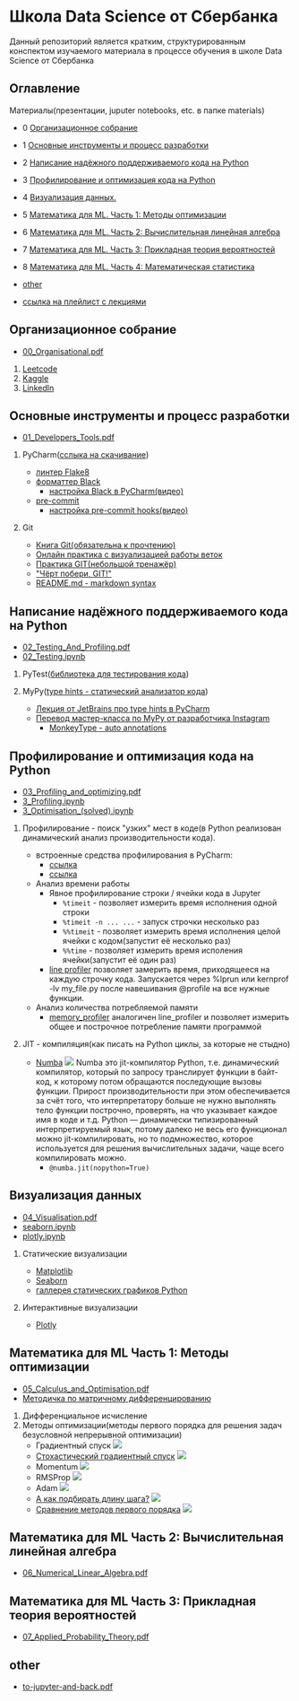 # Школа Data Science от Сбербанка

Данный репозиторий является кратким, структурированным конспектом изучаемого
материала в процессе обучения
в школе Data Science от Сбербанка


## Оглавление

Материалы(презентации, juputer notebooks, etc. в папке materials)

- 0 [Организационное собрание](#Организационное-собрание)
- 1 [Основные инструменты и процесс разработки](#Основные-инструменты-и-процесс-разработки)
- 2 [Написание надёжного поддерживаемого кода на Python](#Написание-надёжного-поддерживаемого-кода-на-Python)
- 3 [Профилирование и оптимизация кода на Python](#Профилирование-и-оптимизация-кода-на-Python)
- 4 [Визуализация данных.](#Визуализация-данных)
- 5 [Математика для ML. Часть 1: Методы оптимизации](#Математика-для-ML-Часть-1:-Методы-оптимизации)
- 6 [Математика для ML. Часть 2: Вычислительная линейная алгебра](#Математика-для-ML-Часть-2:-Вычислительная-линейная-алгебра)
- 7 [Математика для ML. Часть 3: Прикладная теория вероятностей](#Математика-для-ML-Часть-3:-Прикладная-теория-вероятностей)
- 8 [Математика для ML. Часть 4: Математическая статистика]()

- [other](#other)
- [ссылка на плейлист с лекциями](https://www.youtube.com/playlist?list=PLNxGMRiN2-zX_fNnpFandY8jmCFu6mVYa)


## Организационное собрание

- [00_Organisational.pdf](./materials/0_Организационное_собрание/00_Organisational.pdf)

1. [Leetcode](https://leetcode.com/)
2. [Kaggle](https://www.kaggle.com/kirillionkin)
3. [LinkedIn](https://www.linkedin.com/in/%D0%BA%D0%B8%D1%80%D0%B8%D0%BB%D0%BB-%D0%B8%D0%BE%D0%BD%D0%BA%D0%B8%D0%BD-50a992209/)

## Основные инструменты и процесс разработки

- [01_Developers_Tools.pdf](materials/1_Основные_инструменты_и_процесс_разработки/01_Developers_Tools.pdf)

1. PyCharm([сслыка на скачивание](https://www.jetbrains.com/ru-ru/pycharm/))
    - [линтер Flake8](https://flake8.pycqa.org/en/latest/#)
    - [форматтер Black](https://black.readthedocs.io/en/stable/)
        - [настройка Black в PyCharm(видео)](https://www.youtube.com/watch?v=dxFsjgtyAHw&t=6s&ab_channel=FedericoTartarini)
    - [pre-commit](https://pre-commit.com/)
        - [настройка pre-commit hooks(видео)](https://www.youtube.com/watch?v=Wmw-VGSjSNg&ab_channel=SoftwareEngineerHaydn)

2. Git
    - [Книга Git(обязательна к прочтению)](https://git-scm.com/book/ru/v2)
    - [Онлайн практика с визуализацией работы веток](https://git-school.github.io/visualizing-git/)
    - [Практика GIT(небольшой тренажёр)](https://learngitbranching.js.org/?locale=ru_RU)
    - ["Чёрт побери, GIT!"](https://dangitgit.com/ru)
    - [README.md - markdown syntax](https://github.com/GnuriaN/format-README#%D0%9E%D0%B3%D0%BB%D0%B0%D0%B2%D0%BB%D0%B5%D0%BD%D0%B8%D0%B5)


## Написание надёжного поддерживаемого кода на Python

- [02_Testing_And_Profiling.pdf](./materials/2_Написание_надёжного_поддерживаемого_кода_на_Python/02_Testing_And_Profiling.pdf)
- [02_Testing.ipynb](./materials/2_Написание_надёжного_поддерживаемого_кода_на_Python/02_Testing.ipynb)

1. PyTest([библиотека для тестирования кода](https://docs.pytest.org/en/stable/contents.html))

2. MyPy([type hints - статический анализатор кода](https://mypy.readthedocs.io/en/stable/))
    - [Лекция от JetBrains про type hints в PyCharm](https://www.youtube.com/watch?v=JqBCFfiE11g&ab_channel=JetBrainsTV)
    - [Перевод мастер-класса по MyPy от разработчика Instagram](https://medium.com/@nooovikov/mypy-c03a3174ae7d)
        - [MonkeyType - auto annotations]()


## Профилирование и оптимизация кода на Python

- [03_Profiling_and_optimizing.pdf](./materials/3_Профилирование_и_оптимизация_кода_на_Python/03_Profiling_and_optimizing.pdf)
- [3_Profiling.ipynb](./materials/3_Профилирование_и_оптимизация_кода_на_Python/3_Profiling.ipynb)
- [3_Optimisation_(solved).ipynb](./materials/3_Профилирование_и_оптимизация_кода_на_Python/3_Optimisation_(solved).ipynb)

1. Профилирование - поиск "узких" мест в коде(в Python реализован динамический анализ производительности кода).
    - встроенные средства профилирования в PyCharm:
        - [ссылка](https://www.jetbrains.com/help/pycharm/profiler.html)
        - [ссылка](https://www.jetbrains.com/help/pycharm/v8-cpu-and-memory-profiling.html)
    - Анализ времени работы
        - Явное профилирование строки / ячейки кода в Jupyter
            - `%timeit` - позволяет измерить время исполнения одной строки
            - `%timeit -n ... ...` - запуск строчки несколько раз
            - `%%timeit` - позволяет измерить время исполнения целой ячейки с кодом(запустит её несколько раз)
            - `%%time` - позволяет измерить время исполения ячейки(запустит её один раз)
        - [line profiler](https://github.com/pyutils/line_profiler)
            позволяет замерить время, приходящееся на каждую строчку кода.
            Запускается через %lprun или kernprof -lv my_file.py
            после навешивания @profile на все нужные функции.
    - Анализ количества потребляемой памяти
        - [memory_profiler](https://github.com/pythonprofilers/memory_profiler)
            аналогичен line_profiler и позволяет измерить общее и
            построчное потребление памяти программой

2. JIT - компиляция(как писать на Python циклы, за которые не стыдно)
    - [Numba](https://numba.pydata.org/)
        ![](materials/3_Профилирование_и_оптимизация_кода_на_Python/numba_screen.png)
        Numba это jit-компилятор Python, т.е. динамический компилятор,
        который по запросу транслирует функции в байт-код,
        к которому потом обращаются последующие вызовы функции.
        Прирост производительности при этом обеспечивается за счёт того,
        что интерпретатору больше не нужно выполнять тело функции построчно,
        проверять, на что указывает каждое имя в коде и т.д.
        Python — динамически типизированный интерпретируемый язык, потому далеко не весь
        его функционал можно jit-компилировать, но то подмножество, которое
        используется для решения вычислительных задачи, чаще всего компилировать можно.
        - `@numba.jit(nopython=True)`


## Визуализация данных

- [04_Visualisation.pdf](./materials/4_Визуализация_данных/04_Visualisation.pdf)
- [seaborn.ipynb](./materials/4_Визуализация_данных/seaborn.ipynb)
- [plotly.ipynb](./materials/4_Визуализация_данных/plotly.ipynb)

1. Статические визуализации
    - [Matplotlib](https://matplotlib.org/index.html)
    - [Seaborn](https://seaborn.pydata.org/#)
    - [галлерея статических графиков Python](https://www.python-graph-gallery.com/)

2. Интерактивные визуализации
    - [Plotly](https://plotly.com/python/)


## Математика для ML Часть 1: Методы оптимизации

- [05_Calculus_and_Optimisation.pdf](./materials/5_Математика_для_ML(Методы_оптимизации)/05_Calculus_and_Optimisation.pdf)
- [Методичка по матричному дифференцированию](./materials/5_Математика_для_ML(Методы_оптимизации)/Методичка%20по%20матричному%20дифференцированию.pdf)

1. Дифференциальное исчисление
2. Методы оптимизации(методы первого порядка для решения задач безусловной непрерывной оптимизации)
    - Градиентный спуск
    ![](./materials/5_Математика_для_ML(Методы_оптимизации)/1.png)
    - [Cтохастический градиентный спуск](https://paperswithcode.com/paper/on-the-almost-sure-convergence-of-stochastic)
    ![](./materials/5_Математика_для_ML(Методы_оптимизации)/2.png)
    - Momentum
    ![](./materials/5_Математика_для_ML(Методы_оптимизации)/3.png)
    - RMSProp
    ![](./materials/5_Математика_для_ML(Методы_оптимизации)/4.png)
    - Adam
    ![](./materials/5_Математика_для_ML(Методы_оптимизации)/5.png)
    - [А как подбирать длину шага?](https://github.com/amkatrutsa/optimization-fivt/blob/master/07-GD/lecture7.pdf)
    ![](./materials/5_Математика_для_ML(Методы_оптимизации)/6.png)
    - [Сравнение методов первого порядка](https://habr.com/ru/post/318970/)
    ![](./materials/5_Математика_для_ML(Методы_оптимизации)/gif.gif)

## Математика для ML Часть 2: Вычислительная линейная алгебра

- [06_Numerical_Linear_Algebra.pdf](./materials/6_Математика_для_ML(Вычислительная_линейная_алгебра)/06_Numerical_Linear_Algebra.pdf)


## Математика для ML Часть 3: Прикладная теория вероятностей

- [07_Applied_Probability_Theory.pdf](./materials/7_Математика_для_ML(Прикладная_теория_вероятностей)/07_Applied_Probability_Theory.pdf)

## other

- [to-jupyter-and-back.pdf](./materials/other/to-jupyter-and-back.pdf)
